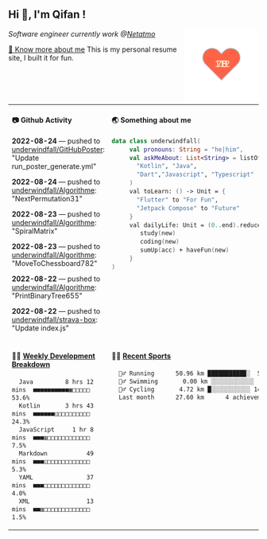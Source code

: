  <h2> Hi 👋, I'm Qifan ! </h2>
 <a href="https://github.com/underwindfall/iBeats"><img align="right" width="150px" src="https://raw.githubusercontent.com/underwindfall/iBeats/main/files/heart.svg"/></a>
 <p><em>Software engineer currently work @<a href="https://www.netatmo.com">Netatmo</a></em></p>
 <p><a href="https://qifanyang.com/resume" target="_blank"> 🔭 Know more about me</a> This is my personal resume site, I built it for fun.</p>
 <table width="960px"><tr><td valign="top" width="50%">

  #### 📷 Github Activity
  <!-- githubActivity starts -->
**2022-08-24** — pushed to [underwindfall/GitHubPoster](https://api.github.com/repos/underwindfall/GitHubPoster): "Update run_poster_generate.yml"

**2022-08-24** — pushed to [underwindfall/Algorithme](https://api.github.com/repos/underwindfall/Algorithme): "NextPermutation31"

**2022-08-23** — pushed to [underwindfall/Algorithme](https://api.github.com/repos/underwindfall/Algorithme): "SpiralMatrix"

**2022-08-23** — pushed to [underwindfall/Algorithme](https://api.github.com/repos/underwindfall/Algorithme): "MoveToChessboard782"

**2022-08-22** — pushed to [underwindfall/Algorithme](https://api.github.com/repos/underwindfall/Algorithme): "PrintBinaryTree655"

**2022-08-22** — pushed to [underwindfall/strava-box](https://api.github.com/repos/underwindfall/strava-box): "Update index.js"
  <!-- githubActivity ends -->
  </td><td valign="top" width="50%">

  #### 🌏 Something about me
  <!-- profile starts -->
  ```kotlin
  data class underwindfall(
       val pronouns: String = "he|him",
       val askMeAbout: List<String> = listOf(
         "Kotlin", "Java",
         "Dart","Javascript", "Typescript"
       )
       val toLearn: () -> Unit = {
         "Flutter" to "For Fun",
         "Jetpack Compose" to "Future"
       }
       val dailyLife: Unit = (0..end).reduce { acc, new ->
          study(new)
          coding(new)
          sumUp(acc) + haveFun(new)
       }
  )
  ```
  <!-- profile ends -->
  </td></tr><tr><td valign="top" width="50%">
  
  #### 🏊‍♂️ <a href="https://gist.github.com/underwindfall/377ee88ba1fabd1e93516e48ca9c61eb" target="_blank">Weekly Development Breakdown</a>
   <!-- codeTime starts -->
   ```text
     Java         8 hrs 12 mins  ■■■■■■■■■■▦□□□□□  53.6%
     Kotlin       3 hrs 43 mins  ■■■■■■◱□□□□□□□□□  24.3%
     JavaScript     1 hr 8 mins  ■■■▥□□□□□□□□□□□□   7.5%
     Markdown           49 mins  ■■■◱□□□□□□□□□□□□   5.3%
     YAML               37 mins  ■■■□□□□□□□□□□□□□   4.0%
     XML                13 mins  ■■▥□□□□□□□□□□□□□   1.5%
   ```
   <!-- codeTime starts -->
   </td>
   <td valign="top" width="50%">

   #### 🤾‍♂️ <a href="https://gist.github.com/underwindfall/76198d6f6918f9f94d022c8ad881f98b" target="_blank">Recent Sports</a>

   <!-- Sports starts -->
   ```text
     ‍🏃‍♂️ Running      50.96 km ██████████▉░  5.25/h
     🏊‍♂️ Swimming       0.00 km ░░░░░░░░░░░░  0.00/h
     🚴‍♂️ Cycling       4.72 km █░░░░░░░░░░░ 14.05/h
     Last month      27.60 km      4 achievements   4:37h
   ```
   <!-- Sports ends -->
   </td></tr></table>